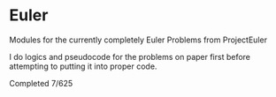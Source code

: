 # Euler
Modules for the currently completely Euler Problems from ProjectEuler

I do logics and pseudocode for the problems on paper first before attempting to putting it into proper code.

Completed 7/625
